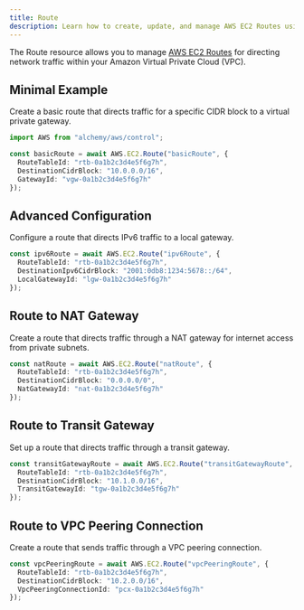 ```yaml
---
title: Route
description: Learn how to create, update, and manage AWS EC2 Routes using Alchemy Cloud Control.
---
```



The Route resource allows you to manage [AWS EC2 Routes](https://docs.aws.amazon.com/ec2/latest/userguide/) for directing network traffic within your Amazon Virtual Private Cloud (VPC).

## Minimal Example

Create a basic route that directs traffic for a specific CIDR block to a virtual private gateway.

```ts
import AWS from "alchemy/aws/control";

const basicRoute = await AWS.EC2.Route("basicRoute", {
  RouteTableId: "rtb-0a1b2c3d4e5f6g7h",
  DestinationCidrBlock: "10.0.0.0/16",
  GatewayId: "vgw-0a1b2c3d4e5f6g7h"
});
```

## Advanced Configuration

Configure a route that directs IPv6 traffic to a local gateway.

```ts
const ipv6Route = await AWS.EC2.Route("ipv6Route", {
  RouteTableId: "rtb-0a1b2c3d4e5f6g7h",
  DestinationIpv6CidrBlock: "2001:0db8:1234:5678::/64",
  LocalGatewayId: "lgw-0a1b2c3d4e5f6g7h"
});
```

## Route to NAT Gateway

Create a route that directs traffic through a NAT gateway for internet access from private subnets.

```ts
const natRoute = await AWS.EC2.Route("natRoute", {
  RouteTableId: "rtb-0a1b2c3d4e5f6g7h",
  DestinationCidrBlock: "0.0.0.0/0",
  NatGatewayId: "nat-0a1b2c3d4e5f6g7h"
});
```

## Route to Transit Gateway

Set up a route that directs traffic through a transit gateway.

```ts
const transitGatewayRoute = await AWS.EC2.Route("transitGatewayRoute", {
  RouteTableId: "rtb-0a1b2c3d4e5f6g7h",
  DestinationCidrBlock: "10.1.0.0/16",
  TransitGatewayId: "tgw-0a1b2c3d4e5f6g7h"
});
```

## Route to VPC Peering Connection

Create a route that sends traffic through a VPC peering connection.

```ts
const vpcPeeringRoute = await AWS.EC2.Route("vpcPeeringRoute", {
  RouteTableId: "rtb-0a1b2c3d4e5f6g7h",
  DestinationCidrBlock: "10.2.0.0/16",
  VpcPeeringConnectionId: "pcx-0a1b2c3d4e5f6g7h"
});
```
